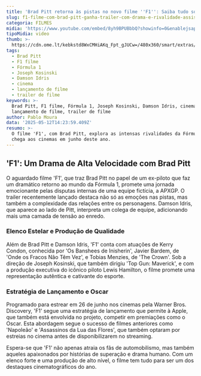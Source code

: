 ```yaml
---
title: 'Brad Pitt retorna às pistas no novo filme ''F1'': Saiba tudo sobre o lançamento'
slug: f1-filme-com-brad-pitt-ganha-trailer-com-drama-e-rivalidade-assista
categoria: FILMES
midia: 'https://www.youtube.com/embed/8yh9BPUBbbQ?showinfo=0&enablejsapi=1'
tipoMidia: video
thumb: >-
  https://cdn.ome.lt/kebkstd8WxCMHiAKq_Fpt_gJUCw=/480x360/smart/extras/conteudos/omelete_THUMB_-_2025-05-12T103109.427.png
tags:
  - Brad Pitt
  - F1 filme
  - Fórmula 1
  - Joseph Kosinski
  - Damson Idris
  - cinema
  - lançamento de filme
  - trailer de filme
keywords: >-
  Brad Pitt, F1 filme, Fórmula 1, Joseph Kosinski, Damson Idris, cinema,
  lançamento de filme, trailer de filme
author: Pablo Moura
data: '2025-05-12T14:23:59.409Z'
resumo: >-
  O filme 'F1', com Brad Pitt, explora as intensas rivalidades da Fórmula 1 e
  chega aos cinemas em junho deste ano.
---
```


## 'F1': Um Drama de Alta Velocidade com Brad Pitt

O aguardado filme 'F1', que traz Brad Pitt no papel de um ex-piloto que faz um dramático retorno ao mundo da Fórmula 1, promete uma jornada emocionante pelas disputas internas de uma equipe fictícia, a APXGP. O trailer recentemente lançado destaca não só as emoções nas pistas, mas também a complexidade das relações entre os personagens. Damson Idris, que aparece ao lado de Pitt, interpreta um colega de equipe, adicionando mais uma camada de tensão ao enredo.

### Elenco Estelar e Produção de Qualidade

Além de Brad Pitt e Damson Idris, 'F1' conta com atuações de Kerry Condon, conhecida por 'Os Banshees de Inisherin', Javier Bardem, de 'Onde os Fracos Não Têm Vez', e Tobias Menzies, de 'The Crown'. Sob a direção de Joseph Kosinski, que também dirigiu 'Top Gun: Maverick', e com a produção executiva do icônico piloto Lewis Hamilton, o filme promete uma representação autêntica e cativante do esporte.

### Estratégia de Lançamento e Oscar

Programado para estrear em 26 de junho nos cinemas pela Warner Bros. Discovery, 'F1' segue uma estratégia de lançamento que permite à Apple, que também está envolvida no projeto, competir em premiações como o Oscar. Esta abordagem segue o sucesso de filmes anteriores como 'Napoleão' e 'Assassinos da Lua das Flores', que também optaram por estreias no cinema antes de disponibilizarem no streaming.

Espera-se que 'F1' não apenas atraia os fãs de automobilismo, mas também aqueles apaixonados por histórias de superação e drama humano. Com um elenco forte e uma produção de alto nível, o filme tem tudo para ser um dos destaques cinematográficos do ano.
